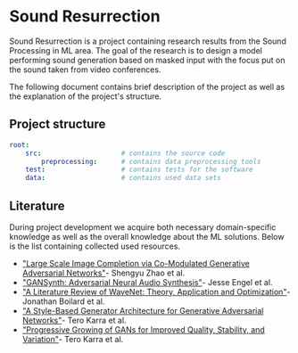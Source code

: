 # Sound Resurrection

Sound Resurrection is a project containing research results from the Sound Processing in ML area. The goal of the research is to design a model performing sound generation based on masked input with the focus put on the sound taken from video conferences.

The following document contains brief description of the project as well as the explanation of the project's structure. 

## Project structure

```yaml
root:
    src:                    # contains the source code 
        preprocessing:      # contains data preprocessing tools
    test:                   # contains tests for the software
    data:                   # contains used data sets
```

## Literature

During project development we acquire both necessary domain-specific knowledge as well as the overall knowledge about the ML solutions. Below is the list containing collected used resources.

-  ["Large Scale Image Completion via Co-Modulated Generative Adversarial Networks"](https://arxiv.org/abs/2103.10428)- Shengyu Zhao et al.
-  ["GANSynth: Adversarial Neural Audio Synthesis"](https://arxiv.org/abs/1902.08710)- Jesse Engel et al.
-  ["A Literature Review of WaveNet: Theory, Application and Optimization"](https://www.researchgate.net/publication/333135603_A_Literature_Review_of_WaveNet_Theory_Application_and_Optimization)- Jonathan Boilard et al.
-  ["A Style-Based Generator Architecture for Generative Adversarial Networks"](https://arxiv.org/abs/1812.04948)- Tero Karra et al.
-  ["Progressive Growing of GANs for Improved Quality, Stability, and Variation"](https://arxiv.org/abs/1710.10196)- Tero Karra et al.